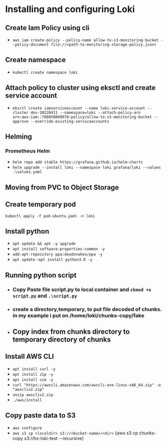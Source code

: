 # Installing and configuring Loki

## Create Iam Policy using cli
- `aws iam create-policy --policy-name allow-to-s3-monitoring-bucket --policy-document file://<path-to-monitoring-storage-policy.json>`
## Create namespace
- `kubectl create namespace loki`
## Attach policy to cluster using eksctl and create service account
- `eksctl create iamserviceaccount --name loki-service-account --cluster dev-20220411 --namespace=loki --attach-policy-arn arn:aws:iam::706050889978:policy/allow-to-s3-monitoring-bucket --approve --override-existing-serviceaccounts`
## Helming
### Prometheus Helm
- `helm repo add stable https://grafana.github.io/helm-charts`
- `helm upgrade --install loki --namespace loki grafana/loki --values .\values.yaml`

## Moving from PVC to Object Storage

## Create temporary pod 
`kubectl apply -f pod-ubuntu.yaml -n loki`
## Install python 
- `apt update && apt -y upgrade`
- `apt install software-properties-common -y`
- `add-apt-repository ppa:deadsnakes/ppa -y`
- `apt update`
-`apt install python3.8 -y`
## Running python script
- ### Copy Paste file script.py to local container and `chmod +x script.py` and `.\script.py`
- ### create a directory,temporary, to put file decoded of chunks. in my example i put on /home/loki/chunks-copy/fake
- ## Copy index from chunks directory to temporary directory of chunks
## Install AWS CLI
- `apt install curl -y`
- `apt install zip -y`
- `apt install vim -y`
- `curl "https://awscli.amazonaws.com/awscli-exe-linux-x86_64.zip" -o "awscliv2.zip"`
- `unzip awscliv2.zip`
- `./aws/install`

## Copy paste data to S3
- `aws configure`
- `aws s3 cp <localdir> s3://<bucket-name>/<dir>` {aws s3 cp chunks-copy s3://hx-loki-test --recursive}
